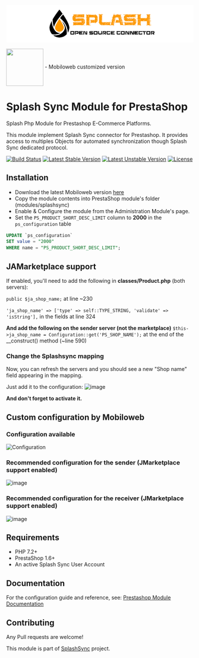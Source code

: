 [![N|Solid](https://github.com/SplashSync/Php-Core/raw/master/img/github.jpg)](https://www.splashsync.com)

<img align="center" width="100" height="100" src="https://user-images.githubusercontent.com/17336553/116259806-6c4e9180-a776-11eb-8157-b74f50baf166.png">  - Mobiloweb customized version

# Splash Sync Module for PrestaShop
Splash Php Module for Prestashop E-Commerce Platforms.

This module implement Splash Sync connector for Prestashop. 
It provides access to multiples Objects for automated synchronization though Splash Sync dedicated protocol.

[![Build Status](https://travis-ci.org/SplashSync/Prestashop.svg?branch=master)](https://travis-ci.org/SplashSync/Prestashop)
[![Latest Stable Version](https://poser.pugx.org/splash/prestashop/v/stable)](https://packagist.org/packages/splash/prestashop)
[![Latest Unstable Version](https://poser.pugx.org/splash/prestashop/v/unstable)](https://packagist.org/packages/splash/prestashop)
[![License](https://poser.pugx.org/splash/prestashop/license)](https://packagist.org/packages/splash/prestashop)

## Installation

* Download the latest Mobiloweb version [here](https://github.com/Mobiloweb/Prestashop/releases)
* Copy the module contents into PrestaShop module's folder (modules/splashsync) 
* Enable & Configure the module from the Administration Module's page.
* Set the `PS_PRODUCT_SHORT_DESC_LIMIT` column to **2000** in the `ps_configuration` table

```sql
UPDATE `ps_configuration`
SET value = "2000"
WHERE name = "PS_PRODUCT_SHORT_DESC_LIMIT";
```

## JAMarketplace support

If enabled, you'll need to add the following in **classes/Product.php** (both servers):

`public $ja_shop_name;` at line ~230

`'ja_shop_name' => ['type' => self::TYPE_STRING, 'validate' => 'isString'],` in the fields at line 324

**And add the following on the sender server (not the marketplace)**
`$this->ja_shop_name = Configuration::get('PS_SHOP_NAME');` at the end of the __construct() method (~line 590)

### Change the Splashsync mapping
Now, you can refresh the servers and you should see a new "Shop name" field appearing in the mapping. 

Just add it to the configuration:
![image](https://user-images.githubusercontent.com/17336553/116259479-1ed22480-a776-11eb-80ef-a12436995c41.png)

**And don't forget to activate it.**

## Custom configuration by Mobiloweb

### Configuration available
![Configuration](https://i.imgur.com/DIfWfVs.png)

### Recommended configuration for the sender (JMarketplace support enabled)
![image](https://user-images.githubusercontent.com/17336553/116258156-fc8bd700-a774-11eb-82eb-ff55d025fdec.png)

### Recommended configuration for the receiver (JMarketplace support enabled)
![image](https://user-images.githubusercontent.com/17336553/116259088-ca2ea980-a775-11eb-9578-aa3e2de45399.png)


## Requirements

* PHP 7.2+
* PrestaShop 1.6+
* An active Splash Sync User Account

## Documentation

For the configuration guide and reference, see: [Prestashop Module Documentation](https://splashsync.gitlab.io/Prestashop/)

## Contributing

Any Pull requests are welcome! 

This module is part of [SplashSync](http://www.splashsync.com) project.

